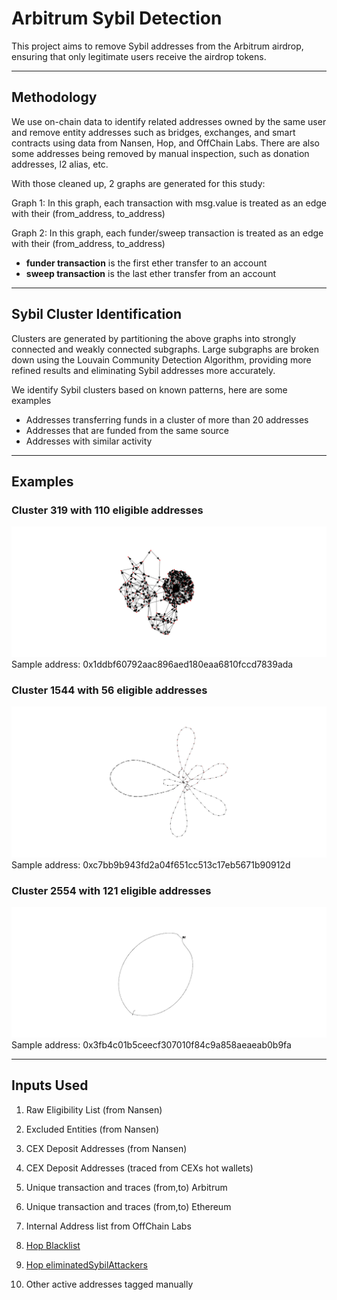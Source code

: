 # Arbitrum Sybil Detection

This project aims to remove Sybil addresses from the Arbitrum airdrop, ensuring that only legitimate users receive the airdrop tokens. 

---

## Methodology

We use on-chain data to identify related addresses owned by the same user and remove entity addresses such as bridges, exchanges, and smart contracts using data from Nansen, Hop, and OffChain Labs. There are also some addresses being removed by manual inspection, such as donation addresses, l2 alias, etc.

With those cleaned up, 2 graphs are generated for this study:

Graph 1: In this graph, each transaction with msg.value is treated as an edge with their (from_address, to_address)

Graph 2: In this graph, each funder/sweep transaction is treated as an edge with their (from_address, to_address)

  - **funder transaction** is the first ether transfer to an account
  - **sweep transaction** is the last ether transfer from an account

---

## Sybil Cluster Identification

Clusters are generated by partitioning the above graphs into strongly connected and weakly connected subgraphs. Large subgraphs are broken down using the Louvain Community Detection Algorithm, providing more refined results and eliminating Sybil addresses more accurately.

We identify Sybil clusters based on known patterns, here are some examples

- Addresses transferring funds in a cluster of more than 20 addresses
- Addresses that are funded from the same source
- Addresses with similar activity

---

## Examples

### Cluster 319 with 110 eligible addresses
![ alt text for screen readers](/images/319.jpeg "cluster 319") 
Sample address: 0x1ddbf60792aac896aed180eaa6810fccd7839ada

### Cluster 1544 with 56 eligible addresses
![ alt text for screen readers](/images/1544.jpeg "cluster 1544") 
Sample address: 0xc7bb9b943fd2a04f651cc513c17eb5671b90912d

### Cluster 2554 with 121 eligible addresses
![ alt text for screen readers](/images/2554.jpeg "cluster 2554") 
Sample address: 0x3fb4c01b5ceecf307010f84c9a858aeaeab0b9fa


---

## Inputs Used

1. Raw Eligibility List (from Nansen)

2. Excluded Entities (from Nansen) 

3. CEX Deposit Addresses (from Nansen)

4. CEX Deposit Addresses (traced from CEXs hot wallets)

5. Unique transaction and traces (from,to) Arbitrum

6. Unique transaction and traces (from,to) Ethereum

7. Internal Address list from OffChain Labs

7. [Hop Blacklist](https://github.com/hop-protocol/hop-airdrop/blob/master/src/data/blacklists/blacklist.ts)

8. [Hop eliminatedSybilAttackers](https://raw.githubusercontent.com/hop-protocol/hop-airdrop/master/src/data/c.csv)

9. Other active addresses tagged manually
